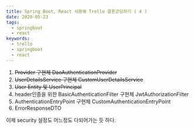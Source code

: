 ```yaml
---
title: Spring Boot, React 사용해 Trello 클론코딩하기 ( 4 )
date: 2020-05-23
tags:
  - springboot
  - react
keywords:
  - trello
  - springboot
  - react
---
```


1. ~~Provider 구현체 DaoAuthenticationProvider~~
2. ~~UserDetailsService 구현체 CustomUserDetailsService~~
3. ~~User Entity 및 UserPrincipal~~
4. header인증을 위한 BasicAuthenticationFilter 구현체 JwtAuthorizationFilter
5. AuthenticationEntryPoint 구현체 CustomAuthenticationEntryPoint
6. ErrorResponseDTO

이제 security 설정도 어느정도 다되어가는 듯 하다.
